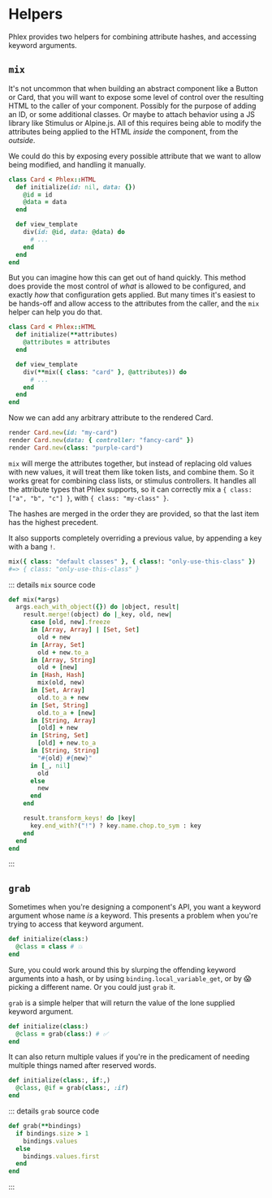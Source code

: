 # Helpers

Phlex provides two helpers for combining attribute hashes, and accessing keyword arguments.

## `mix`

It's not uncommon that when building an abstract component like a Button or Card, that you will want to expose some level of control over the resulting HTML to the caller of your component. Possibly for the purpose of adding an ID, or some additional classes. Or maybe to attach behavior using a JS library like Stimulus or Alpine.js. All of this requires being able to modify the attributes being applied to the HTML _inside_ the component, from the _outside_.

We could do this by exposing every possible attribute that we want to allow being modified, and handling it manually.

```rb
class Card < Phlex::HTML
  def initialize(id: nil, data: {})
    @id = id
    @data = data
  end

  def view_template
    div(id: @id, data: @data) do
      # ...
    end
  end
end
```

But you can imagine how this can get out of hand quickly. This method does provide the most control of _what_ is allowed to be configured, and exactly _how_ that configuration gets applied. But many times it's easiest to be hands-off and allow access to the attributes from the caller, and the `mix` helper can help you do that.

```rb
class Card < Phlex::HTML
  def initialize(**attributes)
    @attributes = attributes
  end

  def view_template
    div(**mix({ class: "card" }, @attributes)) do
      # ...
    end
  end
end
```

Now we can add any arbitrary attribute to the rendered Card.

```rb
render Card.new(id: "my-card")
render Card.new(data: { controller: "fancy-card" })
render Card.new(class: "purple-card")
```

`mix` will merge the attributes together, but instead of replacing old values with new values, it will treat them like token lists, and combine them. So it works great for combining class lists, or stimulus controllers. It handles all the attribute types that Phlex supports, so it can correctly mix a `{ class: ["a", "b", "c"] }`, with `{ class: "my-class" }`.

The hashes are merged in the order they are provided, so that the last item has the highest precedent.

It also supports completely overriding a previous value, by appending a key with a bang `!`.

```rb
mix({ class: "default classes" }, { class!: "only-use-this-class" })
#=> { class: "only-use-this-class" }
```

::: details `mix` source code

```rb
def mix(*args)
  args.each_with_object({}) do |object, result|
    result.merge!(object) do |_key, old, new|
      case [old, new].freeze
      in [Array, Array] | [Set, Set]
        old + new
      in [Array, Set]
        old + new.to_a
      in [Array, String]
        old + [new]
      in [Hash, Hash]
        mix(old, new)
      in [Set, Array]
        old.to_a + new
      in [Set, String]
        old.to_a + [new]
      in [String, Array]
        [old] + new
      in [String, Set]
        [old] + new.to_a
      in [String, String]
        "#{old} #{new}"
      in [_, nil]
        old
      else
        new
      end
    end

    result.transform_keys! do |key|
      key.end_with?("!") ? key.name.chop.to_sym : key
    end
  end
end
```

:::

## `grab`

Sometimes when you're designing a component's API, you want a keyword argument whose name _is_ a keyword. This presents a problem when you're trying to access that keyword argument.

```rb
def initialize(class:)
  @class = class # 💥
end
```

Sure, you could work around this by slurping the offending keyword arguments into a hash, or by using `binding.local_variable_get`, or by :scream: picking a different name. Or you could just `grab` it.

`grab` is a simple helper that will return the value of the lone supplied keyword argument.

```rb
def initialize(class:)
  @class = grab(class:) # ✅
end
```

It can also return multiple values if you're in the predicament of needing multiple things named after reserved words.

```rb
def initialize(class:, if:,)
  @class, @if = grab(class:, :if)
end
```

::: details `grab` source code

```rb
def grab(**bindings)
  if bindings.size > 1
    bindings.values
  else
    bindings.values.first
  end
end
```

:::
